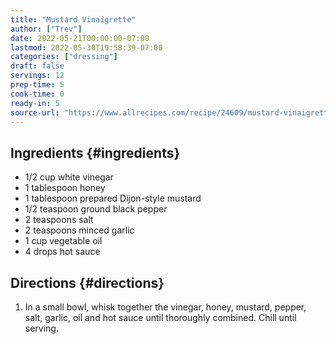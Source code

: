 ```yaml
---
title: "Mustard Vinaigrette"
author: ["Trev"]
date: 2022-05-21T00:00:00-07:00
lastmod: 2022-05-30T19:58:39-07:00
categories: ["dressing"]
draft: false
servings: 12
prep-time: 5
cook-time: 0
ready-in: 5
source-url: "https://www.allrecipes.com/recipe/24609/mustard-vinaigrette/"
---
```


## Ingredients {#ingredients}

-   1/2 cup white vinegar
-   1 tablespoon honey
-   1 tablespoon prepared Dijon-style mustard
-   1/2 teaspoon ground black pepper
-   2 teaspoons salt
-   2 teaspoons minced garlic
-   1 cup vegetable oil
-   4 drops hot sauce


## Directions {#directions}

1.  In a small bowl, whisk together the vinegar, honey, mustard, pepper, salt, garlic, oil and hot sauce until thoroughly combined.  Chill until serving.